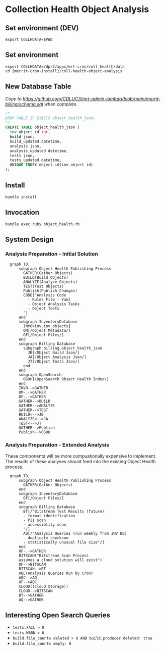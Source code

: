 # Collection Health Object Analysis


## Set environment (DEV)
```
export COLLHDATA=$PWD
```

## Set environment
```
export COLLHDATA=/dpr2/apps/mrt-cron/coll_health/data
cd {merrit-cron-install}/coll-health-object-analysis
```

## New Database Table
_Copy to https://github.com/CDLUC3/mrt-admin-lambda/blob/main/merrit-billing/schema.sql when complete._

```sql
/*
DROP TABLE IF EXISTS object_health_json;
*/
CREATE TABLE object_health_json (
  inv_object_id int,
  build json,
  build_updated datetime,
  analysis json,
  analysis_updated datetime,
  tests json,
  tests_updated datetime,
  UNIQUE INDEX object_id(inv_object_id)
);
```
## Install
```
bundle install
```

## Invocation
```
bundle exec ruby object_health.rb
```


## System Design

### Analysis Preparation - Initial Solution

```mermaid
  graph TD;
      subgraph Object Health Publishing Process
        GATHER(Gather Objects)
        BUILD(Build Objects)
        ANALYZE(Analyze Objects)
        TEST(Test Objects)
        Publish(Publish Changes)
        CODE["Analysis Code
          - Rules File - Yaml
          - Object Analysis Tasks
          - Object Tests
        "]
      end
      subgraph InventoryDatabase
        INVO>inv.inv_objects]
        OM[/Object Metadata/]
        OF[/Object Files/]
      end
      subgraph Billing Database 
        subgraph billing.object_health_json
          JB[/Object Build Json/]
          JA[/Object Analysis Json/]
          JT[/Object Tests Json/]
        end
      end
      subgraph OpenSearch
        OSOH[\OpenSearch Object Health Index\]
      end
      INVO-->GATHER
      OM-.->GATHER
      OF-.->GATHER
      GATHER-->BUILD
      GATHER-->ANALYZE
      GATHER-->TEST
      BUILD<-->JB
      ANALYZE<-->JA
      TEST<-->JT
      GATHER-->Publish
      Publish-->OSOH
```

### Analysis Preparation - Extended Analysis
These components will be more compuationally expensive to implement.  
The results of these analyses should feed into the existing Object Health process.

```mermaid
  graph TD;
      subgraph Object Health Publishing Process
        GATHER(Gather Objects)
      end
      subgraph InventoryDatabase
        OF[/Object Files/]
      end
      subgraph Billing Database 
        BT[/"Bitstream Test Results (future)
        - format identification
        - PII scan
        - accessiblity scan
        "/]
        AQ[/"Analysis Queries (run weekly from INV DB)
        - duplicate checksum
        - statistically unusual file size"/]
      end
      OF-.->GATHER
      BITSCAN("Bitstream Scan Process
      assumes a cloud solution will exist")
      OF-->BITSCAN
      BITSCAN-->BT
      AQC(Analysis Queries Run by Cron)
      AQC-->AQ
      OF-->AQC
      CLOUD((Cloud Storage))
      CLOUD-->BITSCAN
      BT-->GATHER
      AQ-->GATHER
```

## Interesting Open Search Queries
- `tests.FAIL > 0`
- `tests.WARN > 0`
- `build.file_counts.deleted > 0 AND build.producer.deleted: true`
- `build.file_counts.empty: 0`